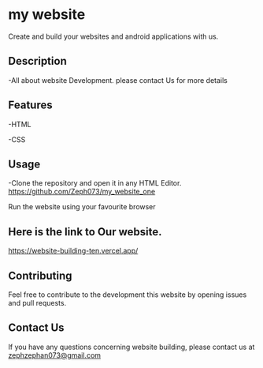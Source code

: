 # my website
 Create and build your websites and android applications with us.
 
## Description
-All about website Development. please contact Us for more details

## Features
-HTML

-CSS

## Usage

-Clone the repository and open it in any HTML Editor.
https://github.com/Zeph073/my_website_one

Run the website using your favourite browser

## Here is the link to Our website.
https://website-building-ten.vercel.app/


## Contributing

Feel free to contribute to the development this website by opening issues and pull requests.

## Contact Us
If you have any questions concerning website building, please contact us at zephzephan073@gmail.com



